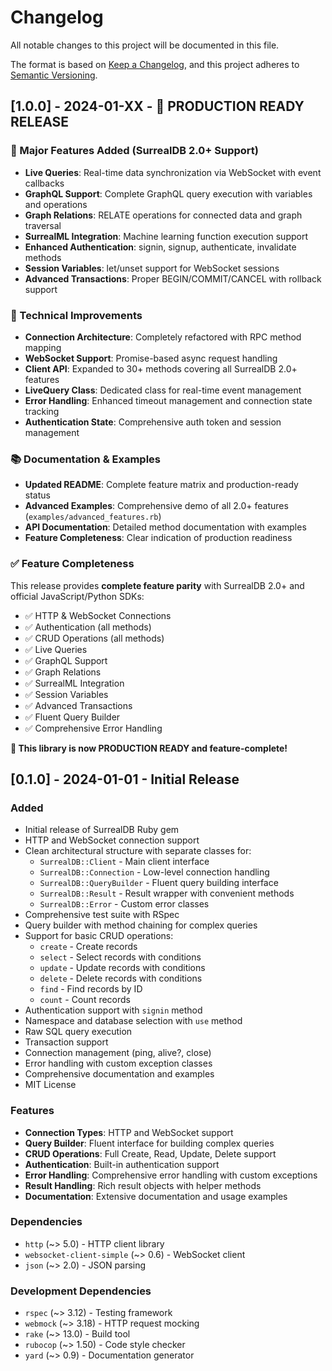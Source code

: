 # Changelog

All notable changes to this project will be documented in this file.

The format is based on [Keep a Changelog](https://keepachangelog.com/en/1.0.0/),
and this project adheres to [Semantic Versioning](https://semver.org/spec/v2.0.0.html).

## [1.0.0] - 2024-01-XX - 🎉 PRODUCTION READY RELEASE

### 🚀 Major Features Added (SurrealDB 2.0+ Support)
- **Live Queries**: Real-time data synchronization via WebSocket with event callbacks
- **GraphQL Support**: Complete GraphQL query execution with variables and operations
- **Graph Relations**: RELATE operations for connected data and graph traversal
- **SurrealML Integration**: Machine learning function execution support
- **Enhanced Authentication**: signin, signup, authenticate, invalidate methods
- **Session Variables**: let/unset support for WebSocket sessions
- **Advanced Transactions**: Proper BEGIN/COMMIT/CANCEL with rollback support

### 🔧 Technical Improvements
- **Connection Architecture**: Completely refactored with RPC method mapping
- **WebSocket Support**: Promise-based async request handling
- **Client API**: Expanded to 30+ methods covering all SurrealDB 2.0+ features
- **LiveQuery Class**: Dedicated class for real-time event management
- **Error Handling**: Enhanced timeout management and connection state tracking
- **Authentication State**: Comprehensive auth token and session management

### 📚 Documentation & Examples
- **Updated README**: Complete feature matrix and production-ready status
- **Advanced Examples**: Comprehensive demo of all 2.0+ features (`examples/advanced_features.rb`)
- **API Documentation**: Detailed method documentation with examples
- **Feature Completeness**: Clear indication of production readiness

### ✅ Feature Completeness
This release provides **complete feature parity** with SurrealDB 2.0+ and official JavaScript/Python SDKs:
- ✅ HTTP & WebSocket Connections
- ✅ Authentication (all methods)
- ✅ CRUD Operations (all methods)
- ✅ Live Queries
- ✅ GraphQL Support
- ✅ Graph Relations
- ✅ SurrealML Integration
- ✅ Session Variables
- ✅ Advanced Transactions
- ✅ Fluent Query Builder
- ✅ Comprehensive Error Handling

**🎉 This library is now PRODUCTION READY and feature-complete!**

## [0.1.0] - 2024-01-01 - Initial Release

### Added
- Initial release of SurrealDB Ruby gem
- HTTP and WebSocket connection support
- Clean architectural structure with separate classes for:
  - `SurrealDB::Client` - Main client interface
  - `SurrealDB::Connection` - Low-level connection handling
  - `SurrealDB::QueryBuilder` - Fluent query building interface
  - `SurrealDB::Result` - Result wrapper with convenient methods
  - `SurrealDB::Error` - Custom error classes
- Comprehensive test suite with RSpec
- Query builder with method chaining for complex queries
- Support for basic CRUD operations:
  - `create` - Create records
  - `select` - Select records with conditions
  - `update` - Update records with conditions
  - `delete` - Delete records with conditions
  - `find` - Find records by ID
  - `count` - Count records
- Authentication support with `signin` method
- Namespace and database selection with `use` method
- Raw SQL query execution
- Transaction support
- Connection management (ping, alive?, close)
- Error handling with custom exception classes
- Comprehensive documentation and examples
- MIT License

### Features
- **Connection Types**: HTTP and WebSocket support
- **Query Builder**: Fluent interface for building complex queries
- **CRUD Operations**: Full Create, Read, Update, Delete support
- **Authentication**: Built-in authentication support
- **Error Handling**: Comprehensive error handling with custom exceptions
- **Result Handling**: Rich result objects with helper methods
- **Documentation**: Extensive documentation and usage examples

### Dependencies
- `http` (~> 5.0) - HTTP client library
- `websocket-client-simple` (~> 0.6) - WebSocket client
- `json` (~> 2.0) - JSON parsing

### Development Dependencies
- `rspec` (~> 3.12) - Testing framework
- `webmock` (~> 3.18) - HTTP request mocking
- `rake` (~> 13.0) - Build tool
- `rubocop` (~> 1.50) - Code style checker
- `yard` (~> 0.9) - Documentation generator 